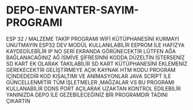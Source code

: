 # DEPO-ENVANTER-SAYIM-PROGRAMI
ESP 32 / MALZEME TAKİP PROGRAMI 
WİFİ KÜTÜPHANESİNİ KURMAYI UNUTMAYIN 
ESP32 DEV MODÜL KULLANILABİLİR 
EEPROM İLE HAFIZYA KAYDEDİLEBİLİR 
IP NO SERİ EKRANDA GÖRÜNECEKTİR 
LÜTFEN AĞA BAĞLANACAĞINIZ AĞ İSMİVE ŞİFRESİNNİ KODDA DÜZELTİN 
İSTERSENİZ SD KART EK OLARAK TAKILABİLİR SD KART KÜTÜPHANESİNİ EKLEMENİZ GEREKECEKTİR 
GELİŞTİRMEYE AÇIK KAYNAK HTM KODU PROGRAM İÇİNDEDEDİR KOD KISALTIMI VE ANİMASYONLAR JAVA SCRİPT İLE GÜNCELLENMİTİR 
TÜM İŞLETMELER ,MAĞZALAR VS BU PROGRAMI KULLANABİLİR DDNS PORT AÇILARAK UZAKTAN KONTROL EDİLEBİLİR 
YANINIZDA DEPO İLE GEZEBİLECEĞİNİZ BİR PROGRAMDIR 
TADINI ÇIKARTIN 
